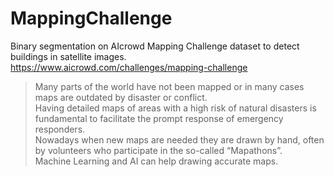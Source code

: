 # MappingChallenge
Binary segmentation on AIcrowd Mapping Challenge dataset to detect buildings in satellite images.
https://www.aicrowd.com/challenges/mapping-challenge

> Many parts of the world have not been mapped or in many cases maps are outdated by disaster or conflict. \
> Having detailed maps of areas with a high risk of natural disasters is fundamental to facilitate the prompt response of emergency responders. \
> Nowadays when new maps are needed they are drawn by hand, often by volunteers who participate in the so-called “Mapathons”. \
> Machine Learning and AI can help drawing accurate maps.





